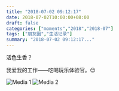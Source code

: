 ```yaml
---
title: "2018-07-02 09:12:17"
date: 2018-07-02T10:00:00+08:00
draft: false
categories: ["moments","2018","2018-07"]
tags: ["朋友圈","生活记录"]
summary: "2018-07-02 09:12:17..."
---
```


活色生香？

我爱我的工作——吃喝玩乐体验官。😌

![Media 1](/Moments/photos/2018-07-02/201807020912170.jpg)
![Media 2](/Moments/photos/2018-07-02/201807020912171.jpg)


